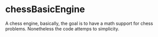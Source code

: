 # chessBasicEngine
A  chess engine, basically, the goal is to have a math support for chess problems. Nonetheless  the  code attemps to simplicity.
